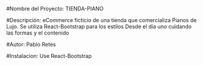 #Nombre del Proyecto: TIENDA-PIANO

#Descripción: 
eCommerce ficticio de una tienda que comercializa Pianos de Lujo.
Se utiliza React-Bootstrap para los estilos
Desde el día uno cuidando las formas y el contenido

#Autor: Pablo Retes

#Instalacion: Use React-Bootstrap


